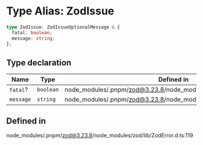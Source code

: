# Type Alias: ZodIssue

```ts
type ZodIssue: ZodIssueOptionalMessage & {
  fatal: boolean;
  message: string;
};
```

## Type declaration

| Name | Type | Defined in |
| ------ | ------ | ------ |
| `fatal`? | `boolean` | node\_modules/.pnpm/zod@3.23.8/node\_modules/zod/lib/ZodError.d.ts:120 |
| `message` | `string` | node\_modules/.pnpm/zod@3.23.8/node\_modules/zod/lib/ZodError.d.ts:121 |

## Defined in

node\_modules/.pnpm/zod@3.23.8/node\_modules/zod/lib/ZodError.d.ts:119
